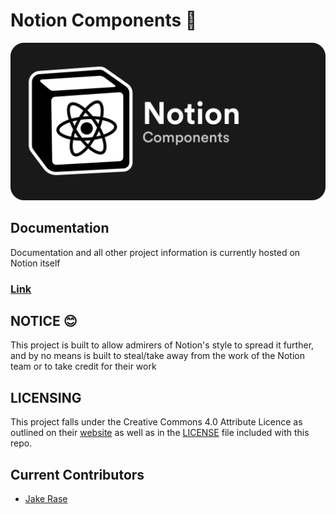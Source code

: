 # Notion Components 📇

![!image](https://raw.githubusercontent.com/definiteconfusion/notion-components/refs/heads/main/Github%20Social%20Banner.png)

## Documentation

Documentation and all other project information is currently hosted on Notion itself  
### [Link](https://jakerase.notion.site/Notion-Components-eacec70711124f5ebe63470a61cbfbfe)

## **NOTICE** 😊

This project is built to allow admirers of Notion's style to spread it further, and by no means is built to steal/take away from the work of the Notion team or to take credit for their work

## **LICENSING**

This project falls under the Creative Commons 4.0 Attribute Licence as outlined on their [website](https://creativecommons.org/licenses/by/4.0/) as well as in the [LICENSE](./LICENSE) file included with this repo.

## Current Contributors

- [Jake Rase](https://jakerase.dev)
